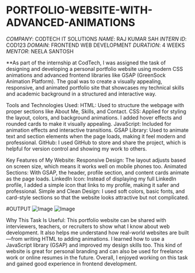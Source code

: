 # PORTFOLIO-WEBSITE-WITH-ADVANCED-ANIMATIONS

*COMPANY*: CODTECH IT SOLUTIONS
*NAME*: RAJ KUMAR SAH
*INTERN ID*: COD123
*DOMAIN*: FRONTEND WEB DEVELOPMENT 
*DURATION*: 4 WEEKS
*MENTOR*: NEELA SANTOSH

**As part of the internship at CodTech, I was assigned the task of designing and developing a personal portfolio website using modern CSS animations and advanced frontend libraries like GSAP (GreenSock Animation Platform). The goal was to create a visually appealing, responsive, and animated portfolio site that showcases my technical skills and academic background in a structured and interactive way. 

Tools and Technologies Used:
HTML: Used to structure the webpage with proper sections like About Me, Skills, and Contact.
CSS: Applied for styling the layout, colors, and background animations. I added hover effects and rounded cards to make it visually appealing.
JavaScript: Included for animation effects and interactive transitions.
GSAP Library: Used to animate text and section elements when the page loads, making it feel modern and professional.
GitHub: I used GitHub to store and share the project, which is helpful for version control and showing my work to others.

Key Features of My Website:
Responsive Design: The layout adjusts based on screen size, which means it works well on mobile phones too.
Animated Sections: With GSAP, the header, profile section, and content cards animate as the page loads.
LinkedIn Icon: Instead of displaying my full LinkedIn profile, I added a simple icon that links to my profile, making it safer and professional.
Simple and Clean Design: I used soft colors, basic fonts, and card-style sections so that the website looks attractive but not complicated.

#OUTPUT
![Image](https://github.com/user-attachments/assets/38d6c3fd-ad00-4f26-a2cd-d20ac0175536)
![Image](https://github.com/user-attachments/assets/c7a48a3f-efd1-4f8d-ba05-156de27b4529)

Why This Task Is Useful:
This portfolio website can be shared with interviewers, teachers, or recruiters to show what I know about web development. It also helps me understand how real-world websites are built—from writing HTML to adding animations. I learned how to use a JavaScript library (GSAP) and improved my design skills too. This kind of website is great for personal branding and can also be used for freelance work or online resumes in the future.
Overall, I enjoyed working on this task and gained good experience in frontend development.
